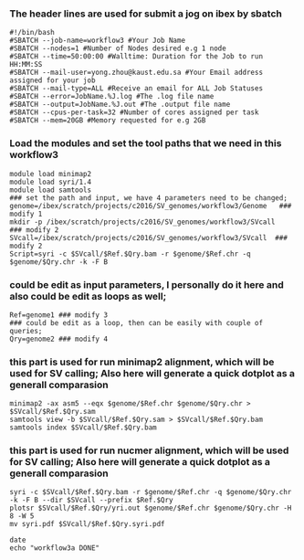 ### The header lines are used for submit a jog on ibex by sbatch

```
#!/bin/bash
#SBATCH --job-name=workflow3 #Your Job Name
#SBATCH --nodes=1 #Number of Nodes desired e.g 1 node
#SBATCH --time=50:00:00 #Walltime: Duration for the Job to run HH:MM:SS
#SBATCH --mail-user=yong.zhou@kaust.edu.sa #Your Email address assigned for your job
#SBATCH --mail-type=ALL #Receive an email for ALL Job Statuses
#SBATCH --error=JobName.%J.log #The .log file name
#SBATCH --output=JobName.%J.out #The .output file name
#SBATCH --cpus-per-task=32 #Number of cores assigned per task
#SBATCH --mem=20GB #Memory requested for e.g 2GB
```
### Load the modules and set the tool paths that we need in this workflow3
```
module load minimap2
module load syri/1.4
module load samtools
### set the path and input, we have 4 parameters need to be changed;
genome=/ibex/scratch/projects/c2016/SV_genomes/workflow3/Genome   ### modify 1
mkdir -p /ibex/scratch/projects/c2016/SV_genomes/workflow3/SVcall   ### modify 2
SVcall=/ibex/scratch/projects/c2016/SV_genomes/workflow3/SVcall  ### modify 2
Script=syri -c $SVcall/$Ref.$Qry.bam -r $genome/$Ref.chr -q $genome/$Qry.chr -k -F B
```

### could be edit as input parameters, I personally do it here and also could be edit as loops as well;
```
Ref=genome1 ### modify 3 
### could be edit as a loop, then can be easily with couple of queries;
Qry=genome2 ### modify 4
```

### this part is used for run minimap2 alignment, which will be used for SV calling; Also here will generate a quick dotplot as a generall comparasion
```
minimap2 -ax asm5 --eqx $genome/$Ref.chr $genome/$Qry.chr > $SVcall/$Ref.$Qry.sam
samtools view -b $SVcall/$Ref.$Qry.sam > $SVcall/$Ref.$Qry.bam
samtools index $SVcall/$Ref.$Qry.bam
```
### this part is used for run nucmer alignment, which will be used for SV calling; Also here will generate a quick dotplot as a generall comparasion
```
syri -c $SVcall/$Ref.$Qry.bam -r $genome/$Ref.chr -q $genome/$Qry.chr -k -F B --dir $SVcall --prefix $Ref.$Qry
plotsr $SVcall/$Ref.$Qry/yri.out $genome/$Ref.chr $genome/$Qry.chr -H 8 -W 5
mv syri.pdf $SVcall/$Ref.$Qry.syri.pdf
```

```
date
echo "workflow3a DONE"
```



